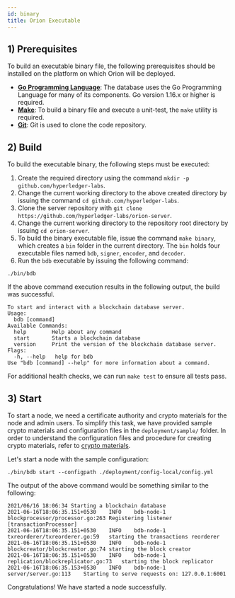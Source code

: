 ```yaml
---
id: binary
title: Orion Executable
---
```


<!--
 Copyright IBM Corp. All Rights Reserved.

 SPDX-License-Identifier: CC-BY-4.0
 -->

## 1) Prerequisites

To build an executable binary file, the following prerequisites should be installed on the platform on which Orion will be deployed.

  - **[Go Programming Language](https://golang.org/)**: The database uses the Go Programming Language for many of its components. Go version 1.16.x or higher is required.
  - **[Make](https://man7.org/linux/man-pages/man1/make.1.html)**: To build a binary file and execute a unit-test, the `make` utility is required.
  - **[Git](https://github.com/git-guides/install-git)**: Git is used to clone the code repository.

## 2) Build

To build the executable binary, the following steps must be executed:

  1. Create the required directory using the command `mkdir -p github.com/hyperledger-labs`.
  2. Change the current working directory to the above created directory by issuing the command `cd github.com/hyperledger-labs`.
  3. Clone the server repository with `git clone https://github.com/hyperledger-labs/orion-server`.
  4. Change the current working directory to the repository root directory by issuing `cd orion-server`.
  5. To build the binary executable file, issue the command `make binary`, which creates a `bin` folder in the current directory. The `bin` holds four executable
  files named `bdb`, `signer`, `encoder`, and `decoder`.
  6. Run the `bdb` executable by issuing the following command:

```shell
./bin/bdb
```

If the above command execution results in the following output, the build was successful.

```text
To start and interact with a blockchain database server.
Usage:
  bdb [command]
Available Commands:
  help        Help about any command
  start       Starts a blockchain database
  version     Print the version of the blockchain database server.
Flags:
  -h, --help   help for bdb
Use "bdb [command] --help" for more information about a command.
```

For additional health checks, we can run `make test` to ensure all tests pass.

## 3) Start

To start a node, we need a certificate authority and crypto materials for the node and admin users. To simplify this task, we have provided sample
crypto materials and configuration files in the `deployment/sample/` folder. In order to understand the configuration files and procedure for creating crypto
materials, refer to [crypto materials](crypto-materials).

Let's start a node with the sample configuration:
```shell
./bin/bdb start --configpath ./deployment/config-local/config.yml
```

The output of the above command would be something similar to the following:
```text
2021/06/16 18:06:34 Starting a blockchain database
2021-06-16T18:06:35.151+0530	INFO	bdb-node-1	blockprocessor/processor.go:263	Registering listener [transactionProcessor]
2021-06-16T18:06:35.151+0530	INFO	bdb-node-1	txreorderer/txreorderer.go:59	starting the transactions reorderer
2021-06-16T18:06:35.151+0530	INFO	bdb-node-1	blockcreator/blockcreator.go:74	starting the block creator
2021-06-16T18:06:35.151+0530	INFO	bdb-node-1	replication/blockreplicator.go:73	starting the block replicator
2021-06-16T18:06:35.153+0530	INFO	bdb-node-1	server/server.go:113	Starting to serve requests on: 127.0.0.1:6001
```

Congratulations! We have started a node successfully.
